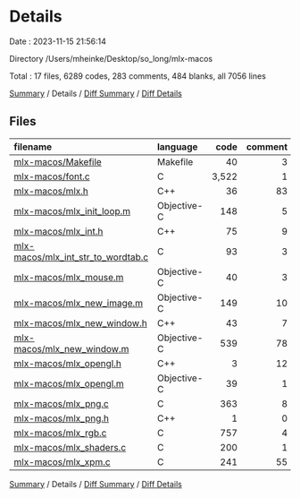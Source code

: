 # Details

Date : 2023-11-15 21:56:14

Directory /Users/mheinke/Desktop/so_long/mlx-macos

Total : 17 files,  6289 codes, 283 comments, 484 blanks, all 7056 lines

[Summary](results.md) / Details / [Diff Summary](diff.md) / [Diff Details](diff-details.md)

## Files
| filename | language | code | comment | blank | total |
| :--- | :--- | ---: | ---: | ---: | ---: |
| [mlx-macos/Makefile](/mlx-macos/Makefile) | Makefile | 40 | 3 | 8 | 51 |
| [mlx-macos/font.c](/mlx-macos/font.c) | C | 3,522 | 1 | 3 | 3,526 |
| [mlx-macos/mlx.h](/mlx-macos/mlx.h) | C++ | 36 | 83 | 31 | 150 |
| [mlx-macos/mlx_init_loop.m](/mlx-macos/mlx_init_loop.m) | Objective-C | 148 | 5 | 40 | 193 |
| [mlx-macos/mlx_int.h](/mlx-macos/mlx_int.h) | C++ | 75 | 9 | 19 | 103 |
| [mlx-macos/mlx_int_str_to_wordtab.c](/mlx-macos/mlx_int_str_to_wordtab.c) | C | 93 | 3 | 12 | 108 |
| [mlx-macos/mlx_mouse.m](/mlx-macos/mlx_mouse.m) | Objective-C | 40 | 3 | 10 | 53 |
| [mlx-macos/mlx_new_image.m](/mlx-macos/mlx_new_image.m) | Objective-C | 149 | 10 | 40 | 199 |
| [mlx-macos/mlx_new_window.h](/mlx-macos/mlx_new_window.h) | C++ | 43 | 7 | 8 | 58 |
| [mlx-macos/mlx_new_window.m](/mlx-macos/mlx_new_window.m) | Objective-C | 539 | 78 | 150 | 767 |
| [mlx-macos/mlx_opengl.h](/mlx-macos/mlx_opengl.h) | C++ | 3 | 12 | 7 | 22 |
| [mlx-macos/mlx_opengl.m](/mlx-macos/mlx_opengl.m) | Objective-C | 39 | 1 | 18 | 58 |
| [mlx-macos/mlx_png.c](/mlx-macos/mlx_png.c) | C | 363 | 8 | 48 | 419 |
| [mlx-macos/mlx_png.h](/mlx-macos/mlx_png.h) | C++ | 1 | 0 | 4 | 5 |
| [mlx-macos/mlx_rgb.c](/mlx-macos/mlx_rgb.c) | C | 757 | 4 | 3 | 764 |
| [mlx-macos/mlx_shaders.c](/mlx-macos/mlx_shaders.c) | C | 200 | 1 | 40 | 241 |
| [mlx-macos/mlx_xpm.c](/mlx-macos/mlx_xpm.c) | C | 241 | 55 | 43 | 339 |

[Summary](results.md) / Details / [Diff Summary](diff.md) / [Diff Details](diff-details.md)